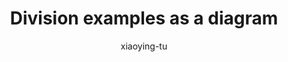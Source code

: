---
title: "Division examples as a diagram"
author: "xiaoying-tu"
Discipline: Databases
ConceptualAdvantage: "Uses multiple examples to illustrate the division operation, with dividend, divisor, and mediator are clearly labelled"
DrawsAttentionTo: "dividend, divisor, and mediator"
Topic: Query languages (basic)
Domain: 
Form: Visual Representation
OriginSource: "Date, C. J. (2003). An Introduction to Database Systems. 8 ed. Pearson."
image: "391.png"
Mapping:
---